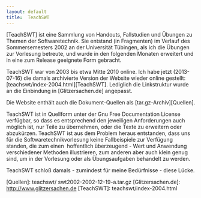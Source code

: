 ```yaml
---
layout: default
title:  TeachSWT
---
```


[TeachSWT] ist eine Sammlung von Handouts, Fallstudien und Übungen zu Themen der
Softwaretechnik. Sie entstand (in Fragmenten) im Verlauf des Sommersemesters 2002 an der
Universität Tübingen, als ich die Übungen zur Vorlesung betreute, und wurde in den
folgenden Monaten erweitert und in eine zum Release geeignete Form gebracht.

TeachSWT war von 2003 bis etwa Mitte 2010 online. Ich habe jetzt (2013-07-16) die damals
archivierte Version der Website wieder online gestellt:
[teachswt/index-2004.html][TeachSWT]. Lediglich die Linkstruktur wurde an die Einbindung
in [Glitzersachen.de] angepasst.

Die Website enthält auch die Dokument-Quellen als
[tar.gz-Archiv][Quellen].

TeachSWT ist in Quellform unter der Gnu Free Documentation License verfügbar, so dass es
entsprechend den jeweiligen Anforderungen auch möglich ist, nur Teile zu übernehmen, oder
die Texte zu erweitern oder abzukürzen. TeachSWT ist aus dem Problem heraus entstanden,
dass uns für die Softwaretechnikvorlesung keine Fallbeispiele zur Verfügung standen, die
zum einen ­ hoffentlich überzeugend - Wert und Anwendung verschiedener Methoden
illustrieren, zum anderen aber auch klein genug sind, um in der Vorlesung oder als
Übungsaufgaben behandelt zu werden.

TeachSWT schloß damals ­- zumindest für meine Bedürfnisse ­- diese Lücke.

  [Quellen]:          teachswt/ swt2002-2002-12-19-a.tar.gz
  [Glitzersachen.de]: http://www.glitzersachen.de 
  [TeachSWT]:         teachswt/index-2004.html


